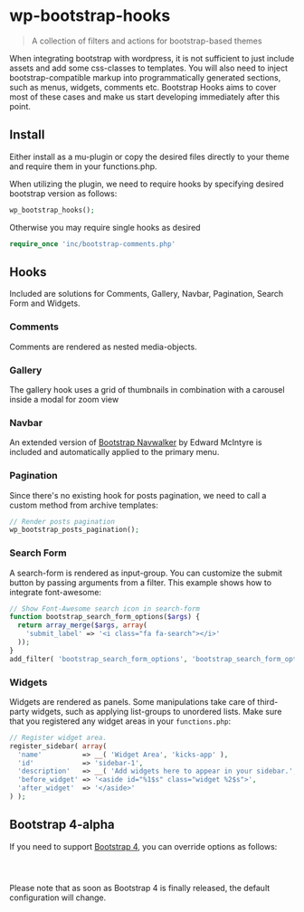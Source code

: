 # wp-bootstrap-hooks

> A collection of filters and actions for bootstrap-based themes

When integrating bootstrap with wordpress, it is not sufficient to just include assets and add some css-classes to templates. You will also need to inject bootstrap-compatible markup into programmatically generated sections, such as menus, widgets, comments etc. 
Bootstrap Hooks aims to cover most of these cases and make us start developing immediately after this point.
    

## Install

Either install as a mu-plugin or copy the desired files directly to your theme and require them in your functions.php.

When utilizing the plugin, we need to require hooks by specifying desired bootstrap version as follows:

```php
wp_bootstrap_hooks();
```

Otherwise you may require single hooks as desired

```php
require_once 'inc/bootstrap-comments.php'
```

## Hooks

Included are solutions for Comments, Gallery, Navbar, Pagination, Search Form and Widgets.

### Comments

Comments are rendered as nested media-objects.

### Gallery

The gallery hook uses a grid of thumbnails in combination with a carousel inside a modal for zoom view

### Navbar

An extended version of [Bootstrap Navwalker]() by Edward McIntyre is included and automatically applied to the primary menu.

### Pagination

Since there's no existing hook for posts pagination, we need to call a custom method from archive templates:

```php
// Render posts pagination
wp_bootstrap_posts_pagination();
```

### Search Form

A search-form is rendered as input-group. 
You can customize the submit button by passing arguments from a filter. This example shows how to integrate font-awesome: 

```php
// Show Font-Awesome search icon in search-form
function bootstrap_search_form_options($args) {
  return array_merge($args, array(
    'submit_label' => '<i class="fa fa-search"></i>'
  ));
}
add_filter( 'bootstrap_search_form_options', 'bootstrap_search_form_options' );
```


### Widgets

Widgets are rendered as panels. Some manipulations take care of third-party widgets, such as applying list-groups to unordered lists. 
Make sure that you registered any widget areas in your `functions.php`:

```php
// Register widget area.
register_sidebar( array(
  'name'          => __( 'Widget Area', 'kicks-app' ),
  'id'            => 'sidebar-1',
  'description'   => __( 'Add widgets here to appear in your sidebar.', 'kicks-app' ),
  'before_widget' => '<aside id="%1$s" class="widget %2$s">',
  'after_widget'  => '</aside>'
) );
```


## Bootstrap 4-alpha

If you need to support [Bootstrap 4](https://v4-alpha.getbootstrap.com/), you can override options as follows:

```



```  

Please note that as soon as Bootstrap 4 is finally released, the default configuration will change.